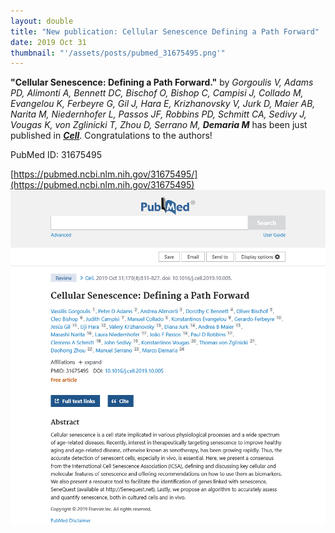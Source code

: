 ```yaml
---
layout: double
title: "New publication: Cellular Senescence Defining a Path Forward"
date: 2019 Oct 31
thumbnail: "'/assets/posts/pubmed_31675495.png'"
---
```

<strong>"Cellular Senescence: Defining a Path Forward."</strong> by <em>Gorgoulis V, Adams PD, Alimonti A, Bennett DC, Bischof O, Bishop C, Campisi J, Collado M, Evangelou K, Ferbeyre G, Gil J, Hara E, Krizhanovsky V, Jurk D, Maier AB, Narita M, Niedernhofer L, Passos JF, Robbins PD, Schmitt CA, Sedivy J, Vougas K, von Zglinicki T, Zhou D, Serrano M, <strong>Demaria M</strong></em>  has been just published in <em><strong><ins>Cell</ins></strong></em>.
Congratulations to the authors!
    
PubMed ID: 31675495
    
[https://pubmed.ncbi.nlm.nih.gov/31675495/](https://pubmed.ncbi.nlm.nih.gov/31675495)
![](/assets/posts/pubmed_31675495.png)
